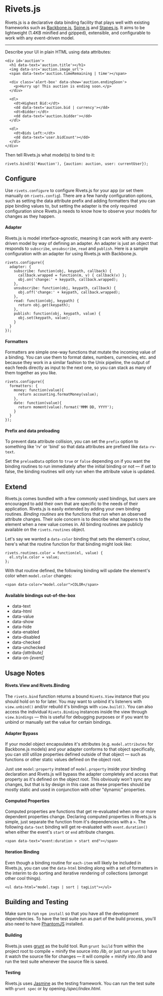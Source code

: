 # Rivets.js

Rivets.js is a declarative data binding facility that plays well with existing frameworks such as [Backbone.js](http://backbonejs.org), [Spine.js](http://spinejs.com) and [Stapes.js](http://hay.github.com/stapes/). It aims to be lightweight (1.4KB minified and gzipped), extensible, and configurable to work with any event-driven model.

---

Describe your UI in plain HTML using data attributes:

    <div id='auction'>
      <h1 data-text='auction.title'></h1>
      <img data-src='auction.image_url'>
      <span data-text='auction.timeRemaining | time'></span>

      <div class='alert-box' data-show='auction.endingSoon'>
        <p>Hurry up! This auction is ending soon.</p>
      </div>

      <dl>
        <dt>Highest Bid:</dt>
        <dd data-text='auction.bid | currency'></dd>
        <dt>Bidder:</dt>
        <dd data-text='auction.bidder'></dd>
      </dl>

      <dl>
        <dt>Bids Left:</dt>
        <dd data-text='user.bidCount'></dd>
      </dl>
    </div>

Then tell Rivets.js what model(s) to bind to it:

    rivets.bind($('#auction'), {auction: auction, user: currentUser});

## Configure

Use `rivets.configure` to configure Rivets.js for your app (or set them manually on `rivets.config`). There are a few handy configuration options, such as setting the data attribute prefix and adding formatters that you can pipe binding values to, but setting the adapter is the only required configuration since Rivets.js needs to know how to observe your models for changes as they happen.

#### Adapter

Rivets.js is model interface-agnostic, meaning it can work with any event-driven model by way of defining an adapter. An adapter is just an object that responds to `subscribe`, `unsubscribe`, `read` and `publish`. Here is a sample configuration with an adapter for using Rivets.js with Backbone.js.

    rivets.configure({
      adapter: {
        subscribe: function(obj, keypath, callback) {
          callback.wrapped = function(m, v) { callback(v) };
          obj.on('change:' + keypath, callback.wrapped);
        },
        unsubscribe: function(obj, keypath, callback) {
          obj.off('change:' + keypath, callback.wrapped);
        },
        read: function(obj, keypath) {
          return obj.get(keypath);
        },
        publish: function(obj, keypath, value) {
          obj.set(keypath, value);
        }
      }
    });

#### Formatters

Formatters are simple one-way functions that mutate the incoming value of a binding. You can use them to format dates, numbers, currencies, etc. and because they work in a similar fashion to the Unix pipeline, the output of each feeds directly as input to the next one, so you can stack as many of them together as you like.

    rivets.configure({
      formatters: {
        money: function(value){
          return accounting.formatMoney(value);
        },
        date: function(value){
          return moment(value).format('MMM DD, YYYY');
        }
      }
    });

#### Prefix and data preloading

To prevent data attribute collision, you can set the `prefix` option to something like 'rv' or 'bind' so that data attributes are prefixed like `data-rv-text`.

Set the `preloadData` option to `true` or `false` depending on if you want the binding routines to run immediately after the initial binding or not — if set to false, the binding routines will only run when the attribute value is updated.

## Extend

Rivets.js comes bundled with a few commonly used bindings, but users are encouraged to add their own that are specific to the needs of their application. Rivets.js is easily extended by adding your own binding routines. *Binding routines* are the functions that run when an observed attribute changes. Their sole concern is to describe what happens to the element when a new value comes in. All binding routines are publicly available on the `rivets.routines` object.

Let's say we wanted a `data-color` binding that sets the element's colour, here's what the routine function for that binding might look like:

    rivets.routines.color = function(el, value) {
      el.style.color = value;
    };

With that routine defined, the following binding will update the element's color when `model.color` changes:

    <span data-color="model.color">COLOR</span>

#### Available bindings out-of-the-box

- data-text
- data-html
- data-value
- data-show
- data-hide
- data-enabled
- data-disabled
- data-checked
- data-unchecked
- data-*[attribute]*
- data-on-*[event]*

## Usage Notes

#### Rivets.View and Rivets.Binding

The `rivets.bind` function returns a bound `Rivets.View` instance that you should hold on to for later. You may want to unbind it's listeners with `view.unbind()` and/or rebuild it's bindings with `view.build()`. You can also access the individual `Rivets.Binding` instances inside the view through `view.bindings` — this is useful for debugging purposes or if you want to unbind or manually set the value for certain bindings.

#### Adapter Bypass

If your model object encapsulates it's attributes (e.g. `model.attributes` for Backbone.js models) and your adapter conforms to that object specifically, you can still utilize properties defined outside of that object — such as functions or other static values defined on the object root.

Just use `model:property` instead of `model.property` inside your binding declaration and Rivets.js will bypass the adapter completely and access that property as it's defined on the object root. This obviously won't sync any changes, but that is by design in this case as these properties should be mostly static and used in conjunction with other "dynamic" properties.

#### Computed Properties

Computed properties are functions that get re-evaluated when one or more dependent properties change. Declaring computed properties in Rivets.js is simple, just separate the function from it's dependencies with a `>`. The following `data-text` binding will get re-evaluated with `event.duration()` when either the event's `start` or `end` attribute changes.

    <span data-text="event:duration > start end"></span>

#### Iteration Binding

Even though a binding routine for `each-item` will likely be included in Rivets.js, you can use the `data-html` binding along with a set of formatters in the interim to do sorting and iterative rendering of collections (amongst other cool things).

    <ul data-html="model.tags | sort | tagList"></ul>

## Building and Testing

Make sure to run `npm install` so that you have all the development dependencies. To have the test suite run as part of the build process, you'll also need to have [PhantomJS](http://phantomjs.org) installed.

#### Building

Rivets.js uses [grunt](http://gruntjs.com/) as the build tool. Run `grunt build` from within the project root to compile + minify the source into */lib*, or just run `grunt` to have it watch the source file for changes — it will compile + minify into */lib* and run the test suite whenever the source file is saved.

#### Testing

Rivets.js uses [Jasmine](http://pivotal.github.com/jasmine/) as the testing framework. You can run the test suite with `grunt spec` or by opening */spec/index.html*.
